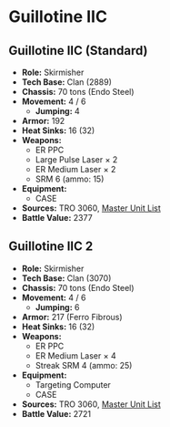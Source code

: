 # Guillotine IIC
## Guillotine IIC (Standard)
- **Role:** Skirmisher
- **Tech Base:** Clan (2889)
- **Chassis:** 70 tons (Endo Steel)
- **Movement:** 4 / 6
  - **Jumping:** 4
- **Armor:** 192
- **Heat Sinks:** 16 (32)
- **Weapons:**
  - ER PPC
  - Large Pulse Laser × 2
  - ER Medium Laser × 2
  - SRM 6 (ammo: 15)
- **Equipment:**
  - CASE
- **Sources:** TRO 3060, [Master Unit List](http://masterunitlist.info/Unit/Details/1345/guillotine-iic-standard)
- **Battle Value:** 2377

## Guillotine IIC 2
- **Role:** Skirmisher
- **Tech Base:** Clan (3070)
- **Chassis:** 70 tons (Endo Steel)
- **Movement:** 4 / 6
  - **Jumping:** 6
- **Armor:** 217 (Ferro Fibrous)
- **Heat Sinks:** 16 (32)
- **Weapons:**
  - ER PPC
  - ER Medium Laser × 4
  - Streak SRM 4 (ammo: 25)
- **Equipment:**
  - Targeting Computer
  - CASE
- **Sources:** TRO 3060, [Master Unit List](http://masterunitlist.info/Unit/Details/1346/guillotine-iic-2)
- **Battle Value:** 2721

